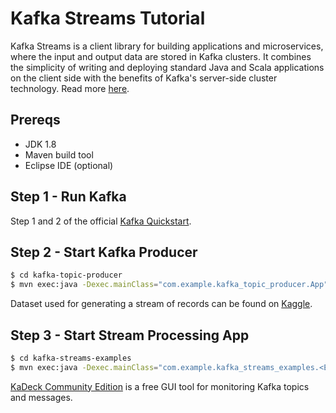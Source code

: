 # Kafka Streams Tutorial

Kafka Streams is a client library for building applications and microservices, where the input and output data are stored in Kafka clusters. It combines the simplicity of writing and deploying standard Java and Scala applications on the client side with the benefits of Kafka's server-side cluster technology. Read more [here](https://kafka.apache.org/documentation/streams/).

## Prereqs
  - JDK 1.8
  - Maven build tool
  - Eclipse IDE (optional)

## Step 1 - Run Kafka
Step 1 and 2 of the official [Kafka Quickstart](https://kafka.apache.org/quickstart).

## Step 2 - Start Kafka Producer
```sh
$ cd kafka-topic-producer
$ mvn exec:java -Dexec.mainClass="com.example.kafka_topic_producer.App"
```

Dataset used for generating a stream of records can be found on [Kaggle](https://www.kaggle.com/lpisallerl/air-tickets-between-shanghai-and-beijing/).

## Step 3 - Start Stream Processing App
```sh
$ cd kafka-streams-examples
$ mvn exec:java -Dexec.mainClass="com.example.kafka_streams_examples.<ExampleName>"
```

[KaDeck Community Edition](https://www.xeotek.com/kadeck/free-community-edition/) is a free GUI tool for monitoring Kafka topics and messages.